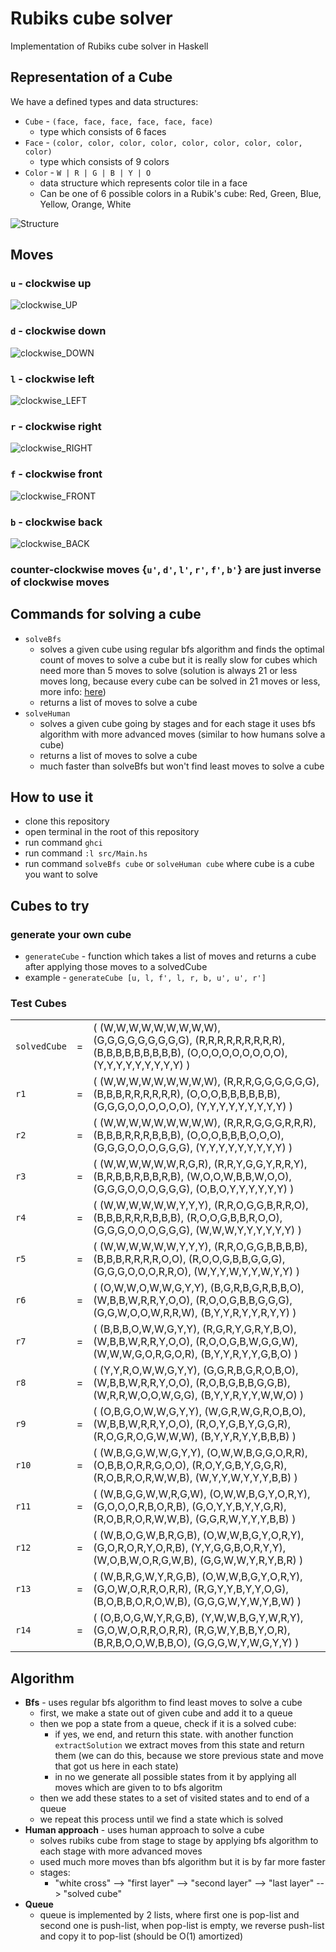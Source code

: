 # **Rubiks cube solver**
Implementation of Rubiks cube solver in Haskell

## **Representation of a Cube**
We have a defined types and data structures: 
- `Cube` - `(face, face, face, face, face, face)`
    - type which consists of 6 faces
- `Face` - `(color, color, color, color, color, color, color, color, color)`
    - type which consists of 9 colors
- `Color` - `W | R | G | B | Y | O`
    - data structure which represents color tile in a face
    - Can be one of 6 possible colors in a Rubik's cube: Red, Green, Blue, Yellow, Orange, White

![Structure](docs/images/structure.png)


## **Moves**

### `u` - clockwise up
![clockwise_UP](docs/images/clockwise_UP.png)
   
### `d` - clockwise down 
![clockwise_DOWN](docs/images/clockwise_DOWN.png)

### `l` - clockwise left
![clockwise_LEFT](docs/images/clockwise_LEFT.png)

### `r` - clockwise right
![clockwise_RIGHT](docs/images/clockwise_RIGHT.png)

### `f` - clockwise front
![clockwise_FRONT](docs/images/clockwise_FRONT.png)

### `b` - clockwise back
![clockwise_BACK](docs/images/clockwise_BACK.png)

### counter-clockwise moves {`u'`, `d'`, `l'`, `r'`, `f'`, `b'`} are just inverse of clockwise moves 


## **Commands for solving a cube**
- `solveBfs` 
    - solves a given cube using regular bfs algorithm and finds the optimal count of moves to solve a cube but it is really slow for cubes which need more than 5 moves to solve (solution is always 21 or less moves long, because every cube can be solved in 21 moves or less, more info: [here](https://cube20.org/))
    - returns a list of moves to solve a cube
- `solveHuman`
    - solves a given cube going by stages and for each stage it uses bfs algorithm with more advanced moves (similar to how humans solve a cube)
    - returns a list of moves to solve a cube
    - much faster than solveBfs but won't find least moves to solve a cube


## **How to use it**
- clone this repository
- open terminal in the root of this repository
- run command `ghci`
- run command `:l src/Main.hs`
- run command `solveBfs cube` or `solveHuman cube` where cube is a cube you want to solve


## **Cubes to try**
### generate your own cube
- `generateCube` - function which takes a list of moves and returns a cube after applying those moves to a solvedCube
- example - `generateCube [u, l, f', l, r, b, u', u', r']`

### Test Cubes
|  |  |  |
|--|--|--|
|`solvedCube`|=|( (W,W,W,W,W,W,W,W,W), (G,G,G,G,G,G,G,G,G), (R,R,R,R,R,R,R,R,R), (B,B,B,B,B,B,B,B,B), (O,O,O,O,O,O,O,O,O), (Y,Y,Y,Y,Y,Y,Y,Y,Y) )|
|`r1`|=|( (W,W,W,W,W,W,W,W,W), (R,R,R,G,G,G,G,G,G), (B,B,B,R,R,R,R,R,R), (O,O,O,B,B,B,B,B,B), (G,G,G,O,O,O,O,O,O), (Y,Y,Y,Y,Y,Y,Y,Y,Y) )|
|`r2`|=|( (W,W,W,W,W,W,W,W,W), (R,R,R,G,G,G,R,R,R), (B,B,B,R,R,R,B,B,B), (O,O,O,B,B,B,O,O,O), (G,G,G,O,O,O,G,G,G), (Y,Y,Y,Y,Y,Y,Y,Y,Y) )|
|`r3`|=|( (W,W,W,W,W,W,R,G,R), (R,R,Y,G,G,Y,R,R,Y), (B,R,B,B,R,B,B,R,B), (W,O,O,W,B,B,W,O,O), (G,G,G,O,O,O,G,G,G), (O,B,O,Y,Y,Y,Y,Y,Y) )|
|`r4`|=|( (W,W,W,W,W,W,Y,Y,Y), (R,R,O,G,G,B,R,R,O), (B,B,B,R,R,R,B,B,B), (R,O,O,G,B,B,R,O,O), (G,G,G,O,O,O,G,G,G), (W,W,W,Y,Y,Y,Y,Y,Y) )|
|`r5`|=|( (W,W,W,W,W,W,Y,Y,Y), (R,R,O,G,G,B,B,B,B), (B,B,B,R,R,R,R,O,O), (R,O,O,G,B,B,G,G,G), (G,G,G,O,O,O,R,R,O), (W,Y,Y,W,Y,Y,W,Y,Y) )|
|`r6`|=|( (O,W,W,O,W,W,G,Y,Y), (B,G,R,B,G,R,B,B,O), (W,B,B,W,R,R,Y,O,O), (R,O,O,G,B,B,G,G,G), (G,G,W,O,O,W,R,R,W), (B,Y,Y,R,Y,Y,R,Y,Y) )|
|`r7`|=|( (B,B,B,O,W,W,G,Y,Y), (R,G,R,Y,G,R,Y,B,O), (W,B,B,W,R,R,Y,O,O), (R,O,O,G,B,W,G,G,W), (W,W,W,G,O,R,G,O,R), (B,Y,Y,R,Y,Y,G,B,O) )|
|`r8`|=|( (Y,Y,R,O,W,W,G,Y,Y), (G,G,R,B,G,R,O,B,O), (W,B,B,W,R,R,Y,O,O), (R,O,B,G,B,B,G,G,B), (W,R,R,W,O,O,W,G,G), (B,Y,Y,R,Y,Y,W,W,O) )|
|`r9`|=|( (O,B,G,O,W,W,G,Y,Y), (W,G,R,W,G,R,O,B,O), (W,B,B,W,R,R,Y,O,O), (R,O,Y,G,B,Y,G,G,R), (R,O,G,R,O,G,W,W,W), (B,Y,Y,R,Y,Y,B,B,B) )|
|`r10`|=|( (W,B,G,G,W,W,G,Y,Y), (O,W,W,B,G,G,O,R,R), (O,B,B,O,R,R,G,O,O), (R,O,Y,G,B,Y,G,G,R), (R,O,B,R,O,R,W,W,B), (W,Y,Y,W,Y,Y,Y,B,B) )|
|`r11`|=|( (W,B,G,G,W,W,R,G,W), (O,W,W,B,G,Y,O,R,Y), (G,O,O,O,R,B,O,R,B), (G,O,Y,Y,B,Y,Y,G,R), (R,O,B,R,O,R,W,W,B), (G,G,R,W,Y,Y,Y,B,B) )|
|`r12`|=|( (W,B,O,G,W,B,R,G,B), (O,W,W,B,G,Y,O,R,Y), (G,O,R,O,R,Y,O,R,B), (Y,Y,G,G,B,O,R,Y,Y), (W,O,B,W,O,R,G,W,B), (G,G,W,W,Y,R,Y,B,R) )|
|`r13`|=|( (W,B,R,G,W,Y,R,G,B), (O,W,W,B,G,Y,O,R,Y), (G,O,W,O,R,R,O,R,R), (R,G,Y,Y,B,Y,Y,O,G), (B,O,B,B,O,R,O,W,B), (G,G,G,W,Y,W,Y,B,W) )|
|`r14`|=|( (O,B,O,G,W,Y,R,G,B), (Y,W,W,B,G,Y,W,R,Y), (G,O,W,O,R,R,O,R,R), (R,G,W,Y,B,B,Y,O,R), (B,R,B,O,O,W,B,B,O), (G,G,G,W,Y,W,G,Y,Y) )|


## **Algorithm**
- **Bfs** - uses regular bfs algorithm to find least moves to solve a cube
    - first, we make a state out of given cube and add it to a queue
    - then we pop a state from a queue, check if it is a solved cube:
        - if yes, we end, and return this state. with another function `extractSolution` we extract moves from this state and return them (we can do this, because we store previous state and move that got us here in each state) 
        - in no we generate all possible states from it by applying all moves which are given to to bfs algoritm
    - then we add these states to a set of visited states and to end of a queue
    - we repeat this process until we find a state which is solved
- **Human approach** - uses human approach to solve a cube
    - solves rubiks cube from stage to stage by applying bfs algorithm to each stage with more advanced moves
    - used much more moves than bfs algorithm but it is by far more faster
    - stages:
        - "white cross" --> "first layer" --> "second layer" --> "last layer" --> "solved cube"
- **Queue**
    - queue is implemented by 2 lists, where first one is pop-list and second one is push-list, when pop-list is empty, we reverse push-list and copy it to pop-list (should be O(1) amortized)